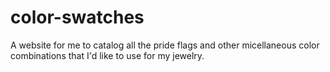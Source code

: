 # color-swatches

A website for me to catalog all the pride flags and other micellaneous color combinations that I'd like to use for my jewelry. 
